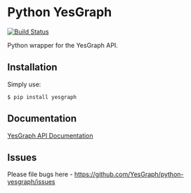 # Python YesGraph

[![Build Status](https://travis-ci.org/YesGraph/python-yesgraph.svg)](https://travis-ci.org/YesGraph/python-yesgraph)

Python wrapper for the YesGraph API.


## Installation

Simply use:

```console
$ pip install yesgraph
```


## Documentation

[YesGraph API Documentation](https://www.yesgraph.com/docs/)


## Issues

Please file bugs here - https://github.com/YesGraph/python-yesgraph/issues
